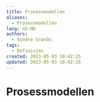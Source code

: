 ```yaml
---
title: Prosessmodellen
aliases: 
  - Prosessmodellen
lang: nb-NO
authors:
  - Sondre Grønås
tags:
  - Definisjon
created: 2023-05-03 10:42:25
updated: 2023-05-03 10:42:26
---
```

# Prosessmodellen
